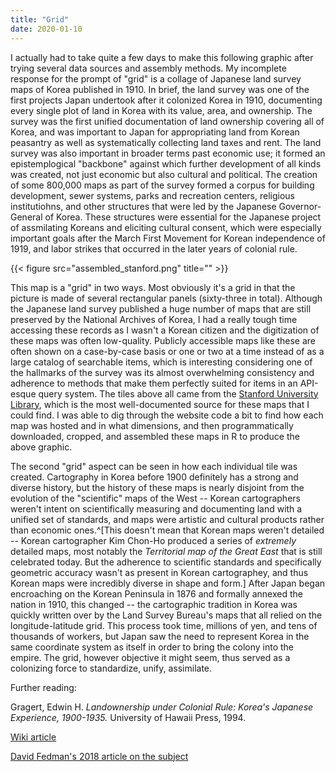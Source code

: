 ```yaml
---
title: "Grid"
date: 2020-01-10
---
```


I actually had to take quite a few days to make this following graphic after trying several data sources and assembly methods. My incomplete response for the prompt of "grid" is a collage of Japanese land survey maps of Korea published in 1910. In brief, the land survey was one of the first projects Japan undertook after it colonized Korea in 1910, documenting every single plot of land in Korea with its value, area, and ownership. The survey was the first unified documentation of land ownership covering all of Korea, and was important to Japan for appropriating land from Korean peasantry as well as systematically collecting land taxes and rent. The land survey was also important in broader terms past economic use; it formed an epistemplogical "backbone" against which further development of all kinds was created, not just economic but also cultural and political. The creation of some 800,000 maps as part of the survey formed a corpus for building development, sewer systems, parks and recreation centers, religious institutiohns, and other structures that were led by the Japanese Governor-General of Korea. These structures were essential for the Japanese project of assmilating Koreans and eliciting cultural consent, which were especially important goals after the March First Movement for Korean independence of 1919, and labor strikes that occurred in the later years of colonial rule. 

{{< figure src="assembled_stanford.png" title="" >}}

This map is a "grid" in two ways. Most obviously it's a grid in that the picture is made of several rectangular panels (sixty-three in total). Although the Japanese land survey published a huge number of maps that are still preserved by the National Archives of Korea, I had a really tough time accessing these records as I wasn't a Korean citizen and the digitization of these maps was often low-quality. Publicly accessible maps like these are often shown on a case-by-case basis or one or two at a time instead of as a large catalog of searchable items, which is interesting considering one of the hallmarks of the survey was its almost overwhelming consistency and adherence to methods that make them perfectly suited for items in an API-esque query system. The tiles above all came from the [Stanford University Library](https://searchworks.stanford.edu/view/jr172wm5846), which is the most well-documented source for these maps that I could find. I was able to dig through the website code a bit to find how each map was hosted and in what dimensions, and then programmatically downloaded, cropped, and assembled these maps in R to produce the above graphic. 

The second "grid" aspect can be seen in how each individual tile was created. Cartography in Korea before 1900 definitely has a strong and diverse history, but the history of these maps is nearly disjoint from the evolution of the "scientific" maps of the West -- Korean cartographers weren't intent on scientifically measuring and documenting land with a unified set of standards, and maps were artistic and cultural products rather than economic ones.^[This doesn't mean that Korean maps weren't detailed -- Korean cartographer Kim Chon-Ho produced a series of *extremely* detailed maps, most notably the *Territorial map of the Great East* that is still celebrated today. But the adherence to scientific standards and specifically geometric accuracy wasn't as present in Korean cartographey, and thus Korean maps were incredibly diverse in shape and form.] After Japan began encroaching on the Korean Peninsula in 1876 and formally annexed the nation in 1910, this changed -- the cartographic tradition in Korea was quickly written over by the Land Survey Bureau's maps that all relied on the longitude-latitude grid. This process took time, millions of yen, and tens of thousands of workers, but Japan saw the need to represent Korea in the same coordinate system as itself in order to bring the colony into the empire. The grid, however objective it might seem, thus served as a colonizing force to standardize, unify, assimilate. 

Further reading: 

Gragert, Edwin H. *Landownership under Colonial Rule: Korea's Japanese Experience, 1900-1935.* University of Hawaii Press, 1994.

[Wiki article](https://en.wikipedia.org/wiki/Korea_under_Japanese_rule#Japanese_migration_and_land_ownership)

[David Fedman's 2018 article on the subject](https://apjjf.org/2012/10/52/David-A.-Fedman/3876/article.html)
